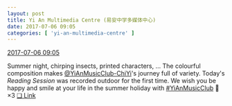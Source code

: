 ```yaml
---
layout: post
title: Yi An Multimedia Centre (易安中学多媒体中心)
date: 2017-07-06 09:05
categories: [ 'yi-an-multimedia-centre' ]
---
```


<div class="weibo-info">
  <a href="http://weibo.com/6196825252/Fb5MYBmBf">2017-07-06 09:05</a>
</div>

Summer night, chirping insects, printed characters, … The colourful composition makes [@YiAnMusicClub-ChiYi](http://weibo.com/u/6117581836)'s journey full of variety. Today's *Reading Session* was recorded outdoor for the first time. We wish you be happy and smile at your life in the summer holiday with [#YiAnMusicClub](http://weibo.com/p/100808beae2e3e05b17b64f63ebedca39f19b2/super_index) :metal:×3 [❏ Link](https://www.youtube.com/watch?v=gg2n6jqwP88)
